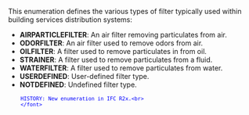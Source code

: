 ﻿This enumeration defines the various types of filter typically used within building services distribution systems:

* **AIRPARTICLEFILTER**: An air filter removing particulates from air.
* **ODORFILTER**: An air filter used to remove odors from air.
* **OILFILTER**: A filter used to remove particulates in from oil.
* **STRAINER**: A filter used to remove particulates from a fluid.
* **WATERFILTER**: A filter used to remove particulates from water.
* **USERDEFINED**: User-defined filter type.
* **NOTDEFINED**: Undefined filter type.

> <font color="#0000ff" size="-1">
    	HISTORY: New enumeration in IFC R2x.<br>
    	</font>
